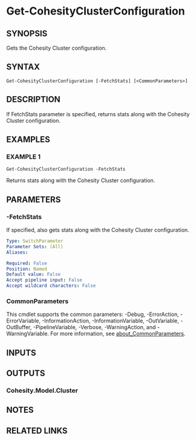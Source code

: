 # Get-CohesityClusterConfiguration

## SYNOPSIS
Gets the Cohesity Cluster configuration.

## SYNTAX

```
Get-CohesityClusterConfiguration [-FetchStats] [<CommonParameters>]
```

## DESCRIPTION
If FetchStats parameter is specified, returns stats along with the Cohesity Cluster configuration.

## EXAMPLES

### EXAMPLE 1
```
Get-CohesityClusterConfiguration -FetchStats
```

Returns stats along with the Cohesity Cluster configuration.

## PARAMETERS

### -FetchStats
If specified, also gets stats along with the Cohesity Cluster configuration.

```yaml
Type: SwitchParameter
Parameter Sets: (All)
Aliases:

Required: False
Position: Named
Default value: False
Accept pipeline input: False
Accept wildcard characters: False
```

### CommonParameters
This cmdlet supports the common parameters: -Debug, -ErrorAction, -ErrorVariable, -InformationAction, -InformationVariable, -OutVariable, -OutBuffer, -PipelineVariable, -Verbose, -WarningAction, and -WarningVariable. For more information, see [about_CommonParameters](http://go.microsoft.com/fwlink/?LinkID=113216).

## INPUTS

## OUTPUTS

### Cohesity.Model.Cluster
## NOTES

## RELATED LINKS
